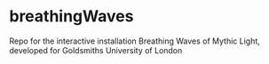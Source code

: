 # breathingWaves
Repo for the interactive installation Breathing Waves of Mythic Light, developed for Goldsmiths University of London
